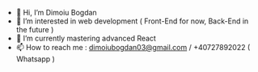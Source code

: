 - 👋 Hi, I’m Dimoiu Bogdan
- 👀 I’m interested in web development ( Front-End for now, Back-End in the future )
- 🌱 I’m currently mastering advanced React
- 📫 How to reach me : dimoiubogdan03@gmail.com / +40727892022 ( Whatsapp )

<!---
dimoiuBogdan/dimoiuBogdan is a ✨ special ✨ repository because its `README.md` (this file) appears on your GitHub profile.
You can click the Preview link to take a look at your changes.
--->
